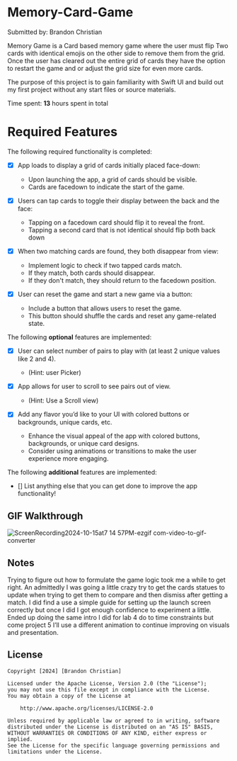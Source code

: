 # Memory-Card-Game

Submitted by: Brandon Christian

Memory Game is a Card based memory game where the user must flip Two cards with identical emojis on the other side to remove them from the grid. 
Once the user has cleared out the entire grid of cards they have the option to restart the game and or adjust the grid size for even more cards. 

The purpose of this project is to gain familiarity with Swift UI and build out my first project without any start files or source materials. 

Time spent: **13** hours spent in total

# Required Features

The following required functionality is completed:

- [X] App loads to display a grid of cards initially placed face-down:
  - Upon launching the app, a grid of cards should be visible.
  - Cards are facedown to indicate the start of the game.

- [X] Users can tap cards to toggle their display between the back and the face: 
  - Tapping on a facedown card should flip it to reveal the front.
  - Tapping a second card that is not identical should flip both back down

- [X] When two matching cards are found, they both disappear from view:
  - Implement logic to check if two tapped cards match.
  - If they match, both cards should disappear.
  - If they don't match, they should return to the facedown position.

- [X] User can reset the game and start a new game via a button:
  - Include a button that allows users to reset the game.
  - This button should shuffle the cards and reset any game-related state.
 

The following **optional** features are implemented:

- [X] User can select number of pairs to play with (at least 2 unique values like 2 and 4).
  * (Hint: user Picker)

- [X] App allows for user to scroll to see pairs out of view.
  * (Hint: Use a Scroll view)

- [X] Add any flavor you’d like to your UI with colored buttons or backgrounds, unique cards, etc. 
  * Enhance the visual appeal of the app with colored buttons, backgrounds, or unique card designs.
  * Consider using animations or transitions to make the user experience more engaging.

The following **additional** features are implemented:

- [] List anything else that you can get done to improve the app functionality!

## GIF Walkthrough


![ScreenRecording2024-10-15at7 14 57PM-ezgif com-video-to-gif-converter](https://github.com/user-attachments/assets/ea4617e5-de62-4888-9c2c-01565e27eed7)


## Notes
Trying to figure out how to formulate the game logic took me a while to get right. An admittedly I was going a little crazy try to get the cards statues 
to update when trying to get them to compare and then dismiss after getting a match. I did find a use a simple guide for setting up the launch screen 
correctly but once I did I got enough confidence to experiment a little. Ended up doing the same intro I did for lab 4 do to time constraints but come 
project 5 I’ll use a different animation to continue improving on visuals and presentation. 

## License
    Copyright [2024] [Brandon Christian]

    Licensed under the Apache License, Version 2.0 (the "License");
    you may not use this file except in compliance with the License.
    You may obtain a copy of the License at

        http://www.apache.org/licenses/LICENSE-2.0

    Unless required by applicable law or agreed to in writing, software
    distributed under the License is distributed on an "AS IS" BASIS,
    WITHOUT WARRANTIES OR CONDITIONS OF ANY KIND, either express or implied.
    See the License for the specific language governing permissions and
    limitations under the License.
